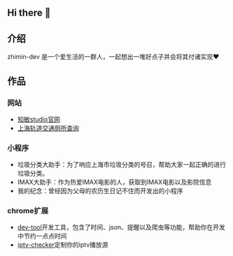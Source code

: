 ## Hi there 👋

## 介绍

zhimin-dev 是一个爱生活的一群人，一起想出一堆好点子并会将其付诸实现❤️

## 作品

### 网站

- [知敏studio官网](https://zmis.me)
- [上海轨道交通厕所查询](https://static.zmis.me/web/metro/index.html)

### 小程序

- 垃圾分类大助手：为了响应上海市垃圾分类的号召，帮助大家一起正确的进行垃圾分类。
- IMAX大助手：作为热爱IMAX电影的人，获取到IMAX电影以及影院信息
- 我的纪念：曾经因为父母的农历生日记不住而开发出的小程序

### chrome扩展

- [dev-tool](https://github.com/zhimin-dev/dev-tool)开发工具，包含了时间、json、提醒以及爬虫等功能，帮助你在开发中节约一点点时间
- [iptv-checker](https://github.com/zhimin-dev/iptv-checker)定制你的iptv播放源
